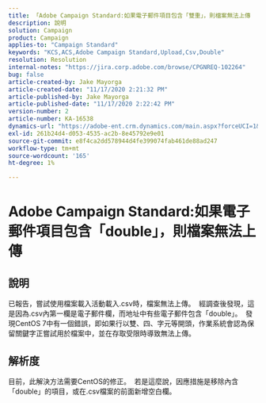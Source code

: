 ```yaml
---
title: 「Adobe Campaign Standard:如果電子郵件項目包含「雙重」，則檔案無法上傳
description: 說明
solution: Campaign
product: Campaign
applies-to: "Campaign Standard"
keywords: "KCS,ACS,Adobe Campaign Standard,Upload,Csv,Double"
resolution: Resolution
internal-notes: "https://jira.corp.adobe.com/browse/CPGNREQ-102264"
bug: false
article-created-by: Jake Mayorga
article-created-date: "11/17/2020 2:21:32 PM"
article-published-by: Jake Mayorga
article-published-date: "11/17/2020 2:22:42 PM"
version-number: 2
article-number: KA-16538
dynamics-url: "https://adobe-ent.crm.dynamics.com/main.aspx?forceUCI=1&pagetype=entityrecord&etn=knowledgearticle&id=35fe582f-e028-eb11-a813-000d3a593c3f"
exl-id: 261b24d4-d053-4535-ac2b-8e45792e9e01
source-git-commit: e8f4ca2dd578944d4fe399074fab461de88ad247
workflow-type: tm+mt
source-wordcount: '165'
ht-degree: 1%

---
```


# Adobe Campaign Standard:如果電子郵件項目包含「double」，則檔案無法上傳

## 說明

已報告，嘗試使用檔案載入活動載入.csv時，檔案無法上傳。  經調查後發現，這是因為.csv內第一欄是電子郵件欄，而地址中有些電子郵件包含「double」。  發現CentOS 7中有一個錯誤，即如果行以雙、四、字元等開頭，作業系統會認為保留關鍵字正嘗試用於檔案中，並在存取受限時導致無法上傳。

## 解析度

目前，此解決方法需要CentOS的修正。  若是這麼說，因應措施是移除內含「double」的項目，或在.csv檔案的前面新增空白欄。

